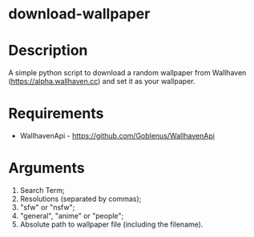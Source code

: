 # download-wallpaper

# Description

A simple python script to download a random wallpaper from Wallhaven (https://alpha.wallhaven.cc) and set it as your wallpaper.

# Requirements

 - WallhavenApi - https://github.com/Goblenus/WallhavenApi

# Arguments

1. Search Term;
2. Resolutions (separated by commas);
3. "sfw" or "nsfw";
4. "general", "anime" or "people";
5. Absolute path to wallpaper file (including the filename).